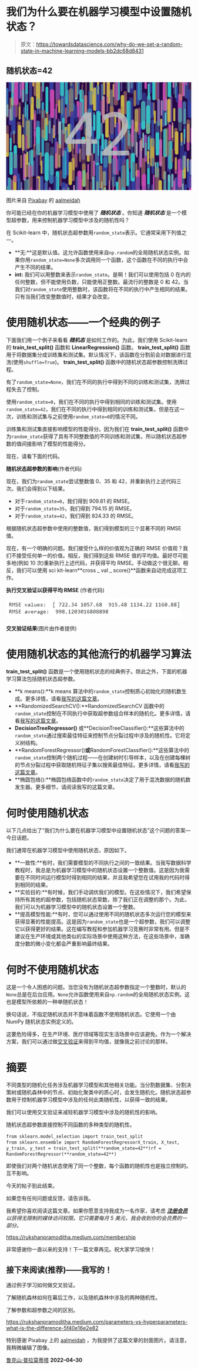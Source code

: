 # 我们为什么要在机器学习模型中设置随机状态？

> 原文：<https://towardsdatascience.com/why-do-we-set-a-random-state-in-machine-learning-models-bb2dc68d8431>

## 随机状态=42

![](img/b25de78e7cbe53ff58a585ab2833ee39.png)

图片来自 [Pixabay](https://pixabay.com/?utm_source=link-attribution&utm_medium=referral&utm_campaign=image&utm_content=4879559) 的 [aalmeidah](https://pixabay.com/users/aalmeidah-4277022/?utm_source=link-attribution&utm_medium=referral&utm_campaign=image&utm_content=4879559)

你可能已经在你的机器学习模型中使用了 ***随机状态*** 。你知道 ***随机状态*** 是一个模型超参数，用来控制机器学习模型中涉及的随机性吗？

在 Scikit-learn 中，随机状态超参数用`random_state`表示。它通常采用下列值之一。

*   **无:**这是默认值。这允许函数使用来自`np.random`的全局随机状态实例。如果你用`random_state=None`多次调用同一个函数，这个函数在不同的执行中会产生不同的结果。
*   **int:** 我们可以用整数来表示`random_state`。是啊！我们可以使用包括 0 在内的任何整数，但不能使用负数，只能使用正整数。最流行的整数是 0 和 42。当我们对`random_state`使用整数时，该函数将在不同的执行中产生相同的结果。只有当我们改变整数值时，结果才会改变。

# 使用随机状态——一个经典的例子

下面我们用一个例子来看看 ***随机态*** 是如何工作的。为此，我们使用 Scikit-learn 的 **train_test_split()** 函数和 **LinearRegression()** 函数。 **train_test_split()** 函数用于将数据集分成训练集和测试集。默认情况下，该函数在分割前会对数据进行混洗(使用`shuffle=True`)。 **train_test_split()** 函数中的随机状态超参数控制洗牌过程。

有了`random_state=None`，我们在不同的执行中得到不同的训练和测试集，洗牌过程失去了控制。

使用`random_state=0`，我们在不同的执行中得到相同的训练和测试集。使用`random_state=42`，我们在不同的执行中得到相同的训练和测试集，但是在这一次，训练和测试集与之前使用`random_state=0`的情况不同。

训练集和测试集直接影响模型的性能得分。因为我们在 **train_test_split()** 函数中为`random_state`获得了具有不同整数值的不同训练和测试集，所以随机状态超参数的值间接影响了模型的性能得分。

现在，请看下面的代码。

**随机状态超参数的影响**(作者代码)

现在，我们为`random_state`尝试整数值 0、35 和 42，并重新执行上述代码三次。我们会得到以下结果。

*   对于`random_state=0`，我们得到 909.81 的 RMSE。
*   对于`random_state=35`，我们得到 794.15 的 RMSE。
*   对于`random_state=42`，我们得到 824.33 的 RMSE。

根据随机状态超参数中使用的整数值，我们得到模型的三个显著不同的 RMSE 值。

现在，有一个明确的问题。我们接受什么样的价值观为正确的 RMSE 价值观？我们不接受任何单一的价值。相反，我们得到这些 RMSE 值的平均值。最好尽可能多地(例如 10 次)重新执行上述代码，并获得平均 RMSE。手动做这个很无聊。相反，我们可以使用 sci kit-learn**cross _ val _ score()**函数来自动完成这项工作。

**执行交叉验证以获得平均 RMSE** (作者代码)

![](img/d22f7dff48af3e594e0b65a03851de03.png)

**交叉验证结果**(图片由作者提供)

# 使用随机状态的其他流行的机器学习算法

**train_test_split()** 函数是一个使用随机状态的经典例子。除此之外，下面的机器学习算法包括随机状态超参数。

*   **k means():**k means 算法中的`random_state`控制质心初始化的随机数生成。更多详情，请看[我写的这篇文章](https://medium.com/mlearning-ai/k-means-clustering-with-scikit-learn-e2af706450e4)。
*   **RandomizedSearchCV():**RandomizedSearchCV 函数中的`random_state`控制在不同执行中获取超参数组合样本的随机化。更多详情，请看[我写的这篇文章](/python-implementation-of-grid-search-and-random-search-for-hyperparameter-optimization-2d6a82ebf75c)。
*   **DecisionTreeRegressor()** 或**DecisionTreeClassifier():**这些算法中的`random_state`通过搜索最佳特征来控制节点分裂过程中涉及的随机性。它将定义树结构。
*   **RandomForestRegressor()**或**RandomForestClassifier():**这些算法中的`random_state`控制两个随机过程——在创建树时引导样本，以及在创建每棵树的节点分裂过程中获取随机特征子集以搜索最佳特征。更多详情，请看[我写的这篇文章](/random-forests-an-ensemble-of-decision-trees-37a003084c6c)。
*   **椭圆包络():**椭圆包络函数中的`random_state`决定了用于混洗数据的随机数发生器。更多细节，请阅读我写的这篇文章。

# 何时使用随机状态

以下几点给出了“我们为什么要在机器学习模型中设置随机状态”这个问题的答案—今日话题。

我们通常在机器学习模型中使用随机状态，原因如下。

*   **一致性:**有时，我们需要模型的不同执行之间的一致结果。当我写数据科学教程时，我总是为机器学习模型中的随机状态设置一个整数值。这是因为我需要在不同时间运行模型时得到相同的结果，并且我希望您在试用我的代码时得到相同的结果。
*   **实验目的:**有时候，我们手动调优我们的模型。在这些情况下，我们希望保持所有其他的超参数，包括随机状态常数，除了我们正在调整的那个。为此，我们可以为机器学习模型中的随机状态设置一个整数。
*   **提高模型性能:**有时，您可以通过使用不同的随机状态多次运行您的模型来获得显著的性能提高。这是因为`random_state`也是一个超参数，我们可以调整它以获得更好的结果。这在编写教程和参加机器学习竞赛时非常有用。但是不建议在生产环境或其他类似的实际场景中使用这种方法，在这些场景中，准确度分数的微小变化都会严重影响最终结果。

# 何时不使用随机状态

这是一个令人困惑的问题。当您没有为随机状态超参数指定一个整数时，默认的`None`总是在后台应用。`None`允许函数使用来自`np.random`的全局随机状态实例。这也是模型所依赖的一种单随机状态！

换句话说，不指定随机状态并不意味着函数不使用随机状态。它使用一个由 NumPy 随机状态实例定义的。

这要危险得多，在生产环境、医疗领域等现实生活场景中应该避免。作为一个解决方案，我们可以通过做[交叉验证](/k-fold-cross-validation-explained-in-plain-english-659e33c0bc0)来得到平均值，就像我之前讨论的那样。

# 摘要

不同类型的随机化任务涉及机器学习模型和其他相关功能。当分割数据集、分割决策树或随机森林中的节点、初始化聚类中的质心时，会发生随机化。随机状态超参数用于控制机器学习模型中涉及的任何此类随机性，以获得一致的结果。

我们可以使用交叉验证来减轻机器学习模型中涉及的随机性的影响。

随机状态超参数直接控制不同函数的多种类型的随机性。

```
from sklearn.model_selection import train_test_split
from sklearn.ensemble import RandomForestRegressorX_train, X_test, y_train, y_test = train_test_split(**random_state=42**)rf = RandomForestRegressor(**random_state=42**)
```

即使我们对两个随机状态使用了同一个整数，每个函数的随机性也是独立控制的。互不影响。

今天的帖子到此结束。

如果您有任何问题或反馈，请告诉我。

我希望你喜欢阅读这篇文章。如果你愿意支持我成为一名作家，请考虑 [***注册会员***](https://rukshanpramoditha.medium.com/membership) *以获得无限制的媒体访问权限。它只需要每月 5 美元，我会收到你的会员费的一部分。*

<https://rukshanpramoditha.medium.com/membership>  

非常感谢你一直以来的支持！下一篇文章再见。祝大家学习愉快！

## 接下来阅读(推荐)——我写的！

通过例子学习如何做交叉验证。

</k-fold-cross-validation-explained-in-plain-english-659e33c0bc0>  

了解随机森林如何在幕后工作，以及随机森林中涉及的两种随机性。

</random-forests-an-ensemble-of-decision-trees-37a003084c6c>  

了解参数和超参数之间的区别。

<https://rukshanpramoditha.medium.com/parameters-vs-hyperparameters-what-is-the-difference-5f40e16e2e82>  

特别感谢 Pixabay 上的 [aalmeidah](https://pixabay.com/users/aalmeidah-4277022/) ，为我提供了这篇文章的封面图片。请注意，我稍微编辑了图像。

[鲁克山·普拉莫蒂塔](https://medium.com/u/f90a3bb1d400?source=post_page-----bb2dc68d8431--------------------------------)
**2022–04–30**